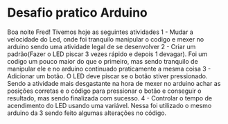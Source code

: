# Desafio pratico Arduino
Boa noite Fred! Tivemos hoje as seguintes atividades
1 - Mudar a velocidade do Led, onde foi tranquilo manipular o codigo e mexer no arduino sendo uma atividade legal de se desenvolver
2 - Criar um padrão(Fazer o LED piscar 3 vezes rápido e depois 1 devagar). Foi um codigo um pouco maior do que o primeiro, mas sendo tranquilo de manipular ele e no arduino continuado praticamente a mesma coisa
3 - Adicionar um botão. O LED deve piscar se o botão stiver pressionado. Sendo a atividade mais desgastante na hora de mexer no arduino achar as posições corretas e o código para pressionar o botão e conseguir o resultado, mas sendo finalizada com sucesso.
4 - Controlar o tempo de acendimento do LED usando uma variável. Nessa foi utilizado o mesmo arduino da 3 sendo feito algumas alterações no código.
